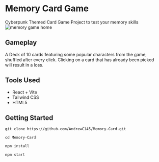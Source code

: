 # Memory Card Game

Cyberpunk Themed Card Game Project to test your memory skills
![memory game home](<url(src/assets/images/memoryCardHome.jpg)>)

## Gameplay

A Deck of 10 cards featuring some popular characters from the game, shuffled after every click. Clicking on a card that has already been picked will result in a loss.

## Tools Used

- React + Vite
- Tailwind CSS
- HTML5

## Getting Started

```
git clone https://github.com/AndrewC145/Memory-Card.git

cd Memory-Card

npm install

npm start
```

